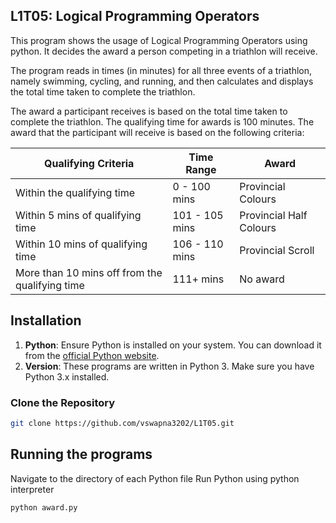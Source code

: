 ## L1T05: Logical Programming Operators ##
This program shows the usage of Logical Programming Operators using python. It decides the award a person competing in a triathlon will receive. 

The program reads in times (in minutes) for all three events of a
triathlon, namely swimming, cycling, and running, and then calculates and
displays the total time taken to complete the triathlon.

The award a participant receives is based on the total time taken to
complete the triathlon. The qualifying time for awards is 100 minutes.
The award that the participant will receive is based on the following
criteria:

|Qualifying Criteria |Time Range|Award|
|--------------------|----------|-----|
|Within the qualifying time|0 - 100 mins|Provincial Colours|
|Within 5 mins of qualifying time|101 - 105 mins|Provincial Half Colours|
|Within 10 mins of qualifying time|106 - 110 mins|Provincial Scroll|
|More than 10 mins off from the qualifying time|111+ mins|No award|

## Installation
1. **Python**: Ensure Python is installed on your system. You can download it from the [official Python website](https://www.python.org/).
2. **Version**: These programs are written in Python 3. Make sure you have Python 3.x installed.

### Clone the Repository
```bash
git clone https://github.com/vswapna3202/L1T05.git  
```

## Running the programs <br>
Navigate to the directory of each Python file
Run Python using python interpreter
```
python award.py

